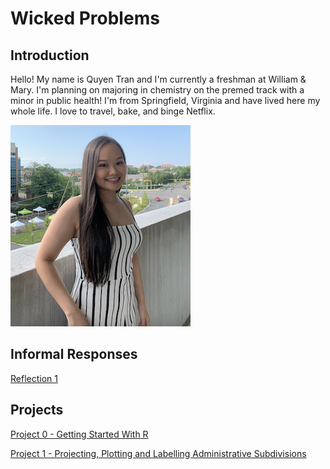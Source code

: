 # Wicked Problems

## Introduction

Hello! My name is Quyen Tran and I'm currently a freshman at William & Mary. I'm planning on majoring in chemistry on the premed track with a minor in public health!
I'm from Springfield, Virginia and have lived here my whole life. I love to travel, bake, and binge Netflix.

![](me.png)
## Informal Responses
[Reflection 1](reflection1.md)

## Projects
[Project 0 - Getting Started With R](gettingstarted.md)

[Project 1 - Projecting, Plotting and Labelling Administrative Subdivisions](project1.md)
